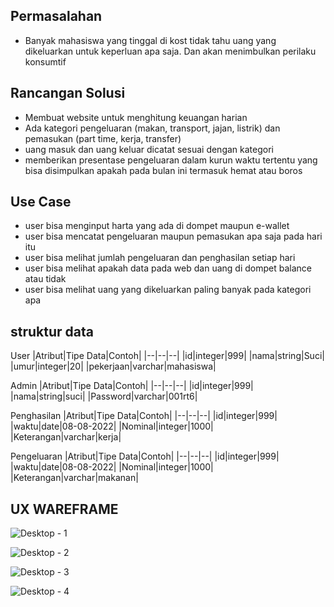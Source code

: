 ## Permasalahan
-	Banyak mahasiswa yang tinggal di kost tidak tahu uang yang dikeluarkan untuk keperluan apa saja. Dan akan menimbulkan perilaku konsumtif

## Rancangan Solusi
-	Membuat website untuk menghitung keuangan harian
-	Ada kategori pengeluaran (makan, transport, jajan, listrik) dan pemasukan (part time, kerja, transfer)
-	uang masuk dan uang keluar dicatat sesuai dengan kategori
-	memberikan presentase pengeluaran dalam kurun waktu tertentu yang bisa disimpulkan apakah pada bulan ini termasuk hemat atau boros

## Use Case
-	user bisa menginput harta yang ada di dompet maupun e-wallet
-	user bisa mencatat pengeluaran maupun pemasukan apa saja pada hari itu
-	user bisa melihat jumlah pengeluaran dan penghasilan setiap hari
-	user bisa melihat apakah data pada web dan uang di dompet balance atau tidak
-	user bisa melihat uang yang dikeluarkan paling banyak pada kategori apa

## struktur data

User
|Atribut|Tipe Data|Contoh|
|--|--|--|
|id|integer|999|
|nama|string|Suci|
|umur|integer|20|
|pekerjaan|varchar|mahasiswa|


Admin
|Atribut|Tipe Data|Contoh|
|--|--|--|
|id|integer|999|
|nama|string|suci|
|Password|varchar|001rt6|

Penghasilan
|Atribut|Tipe Data|Contoh|
|--|--|--|
|id|integer|999|
|waktu|date|08-08-2022|
|Nominal|integer|1000|
|Keterangan|varchar|kerja|

Pengeluaran
|Atribut|Tipe Data|Contoh|
|--|--|--|
|id|integer|999|
|waktu|date|08-08-2022|
|Nominal|integer|1000|
|Keterangan|varchar|makanan|

## UX WAREFRAME

![Desktop - 1](https://user-images.githubusercontent.com/82722477/189568794-0a35bb88-d248-41a5-b3fb-a207beced63c.png)

![Desktop - 2](https://user-images.githubusercontent.com/82722477/189568825-e3bff4fc-dbc8-4a83-8af9-0f4443aa158d.png)

![Desktop - 3](https://user-images.githubusercontent.com/82722477/189568837-86ed9a33-72a6-46e0-8bd1-b40537861209.png)

![Desktop - 4](https://user-images.githubusercontent.com/82722477/189568948-45696783-1544-4fd3-98bd-ecac2043d7ce.png)
